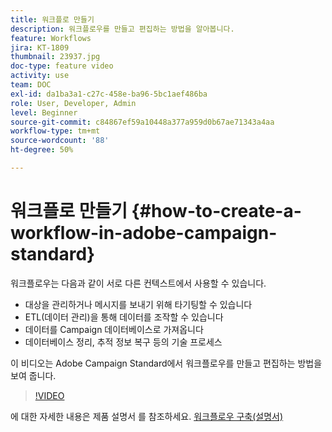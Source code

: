 ```yaml
---
title: 워크플로 만들기
description: 워크플로우를 만들고 편집하는 방법을 알아봅니다.
feature: Workflows
jira: KT-1809
thumbnail: 23937.jpg
doc-type: feature video
activity: use
team: DOC
exl-id: da1ba3a1-c27c-458e-ba96-5bc1aef486ba
role: User, Developer, Admin
level: Beginner
source-git-commit: c84867ef59a10448a377a959d0b67ae71343a4aa
workflow-type: tm+mt
source-wordcount: '88'
ht-degree: 50%

---
```


# 워크플로 만들기 {#how-to-create-a-workflow-in-adobe-campaign-standard}

워크플로우는 다음과 같이 서로 다른 컨텍스트에서 사용할 수 있습니다.

* 대상을 관리하거나 메시지를 보내기 위해 타기팅할 수 있습니다
* ETL(데이터 관리)을 통해 데이터를 조작할 수 있습니다
* 데이터를 Campaign 데이터베이스로 가져옵니다
* 데이터베이스 정리, 추적 정보 복구 등의 기술 프로세스

이 비디오는 Adobe Campaign Standard에서 워크플로우를 만들고 편집하는 방법을 보여 줍니다.

>[!VIDEO](https://video.tv.adobe.com/v/23937?quality=12&learn=on)

에 대한 자세한 내용은 제품 설명서 를 참조하세요. [워크플로우 구축(설명서)](https://experienceleague.adobe.com/docs/campaign-standard/using/managing-processes-and-data/workflow-general-operation/building-a-workflow.html)
